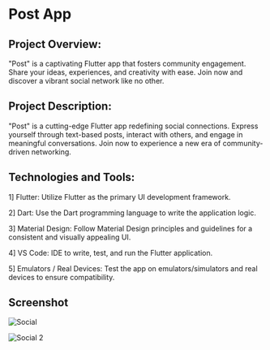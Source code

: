 # Post App
## Project Overview:

"Post" is a captivating Flutter app that fosters community engagement. Share your ideas, experiences, and creativity with ease. Join now and discover a vibrant social network like no other.

## Project Description:

"Post" is a cutting-edge Flutter app redefining social connections. Express yourself through text-based posts, interact with others, and engage in meaningful conversations. Join now to experience a new era of community-driven networking.

## Technologies and Tools:

1] Flutter: Utilize Flutter as the primary UI development framework.

2] Dart: Use the Dart programming language to write the application logic.

3] Material Design: Follow Material Design principles and guidelines for a consistent and visually appealing UI.

4] VS Code: IDE to write, test, and run the Flutter application.

5] Emulators / Real Devices: Test the app on emulators/simulators and real devices to ensure compatibility.

## Screenshot

![Social](https://github.com/perfecttushar/Flutter-Projects/assets/70326041/26436d32-d878-49cf-a74d-ca10d11879ec)

![Social 2](https://github.com/perfecttushar/Flutter-Projects/assets/70326041/106ecd29-cd7c-42d7-8e82-f74fdaa4e428)
